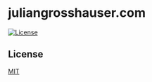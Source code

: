 # juliangrosshauser.com
[![License](https://img.shields.io/badge/license-MIT-3f3f3f.svg)](http://choosealicense.com/licenses/mit)

## License
[MIT](LICENSE)
